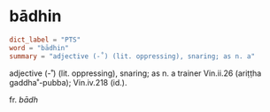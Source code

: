 # bādhin

``` toml
dict_label = "PTS"
word = "bādhin"
summary = "adjective (-˚) (lit. oppressing), snaring; as n. a"
```

adjective (\-˚) (lit. oppressing), snaring; as n. a trainer Vin.ii.26 (ariṭṭha gaddha˚\-pubba); Vin.iv.218 (id.).

fr. *bādh*

